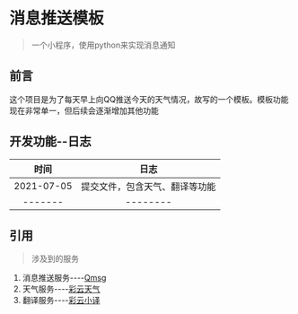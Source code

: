 # 消息推送模板
> 一个小程序，使用python来实现消息通知

## 前言

这个项目是为了每天早上向QQ推送今天的天气情况，故写的一个模板。模板功能现在非常单一，但后续会逐渐增加其他功能

## 开发功能--日志

|    时间    |              日志              |
| :--------: | :----------------------------: |
| 2021-07-05 | 提交文件，包含天气、翻译等功能 |
|  -------   |            --------            |



## 引用

> 涉及到的服务

1. 消息推送服务----[Qmsg](https://qmsg.zendee.cn/)
2. 天气服务----[彩云天气](http://www.caiyunapp.com/map)
3. 翻译服务----[彩云小译](https://fanyi.caiyunapp.com/)